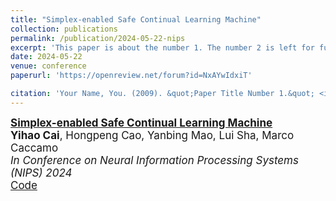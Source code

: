 ```yaml
---
title: "Simplex-enabled Safe Continual Learning Machine"
collection: publications
permalink: /publication/2024-05-22-nips
excerpt: 'This paper is about the number 1. The number 2 is left for future work.'
date: 2024-05-22
venue: conference
paperurl: 'https://openreview.net/forum?id=NxAYwIdxiT'

citation: 'Your Name, You. (2009). &quot;Paper Title Number 1.&quot; <i>Journal 1</i>. 1(1).'
---
```


<div id="li2024efficient" class="col-sm-9" style="font-size:17px;">
  <div class="title">
    <a href="https://openreview.net/forum?id=NxAYwIdxiT">
      <papertitle>
        <b>Simplex-enabled Safe Continual Learning Machine</b>
      </papertitle>
    </a>
  </div> 
  <div class="author"> 
    <b>Yihao Cai</b>,&nbsp;Hongpeng Cao,&nbsp;Yanbing Mao,&nbsp;Lui Sha,&nbsp;Marco Caccamo
  </div> 
  <div class="periodical"> 
    <em>In Conference on Neural Information Processing Systems (NIPS) 2024</em>
  </div> 
  <div class="links"> 
    <!-- <a href="/files/Publications/NIPS24_Simplex.pdf" class="btn btn-sm z-depth-0" role="button" target="_blank" rel="noopener noreferrer">PDF</a> -->
    <a href="https://github.com/Charlescai123/Simplex-Cartpole" class="btn btn-sm z-depth-0" role="button" target="_blank" rel="noopener noreferrer">Code</a>
    <!-- 
      <iframe src="https://ghbtns.com/github-btn.html?user=lmxyy&amp;repo=sige&amp;type=star&amp;count=true" frameborder="0" scrolling="0" width="150" height="20" title="GitHub"></iframe> 
    -->
    </div> 
</div>
